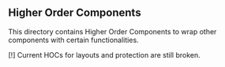## Higher Order Components

This directory contains Higher Order Components to wrap other components with certain functionalities.

[!] Current HOCs for layouts and protection are still broken.
